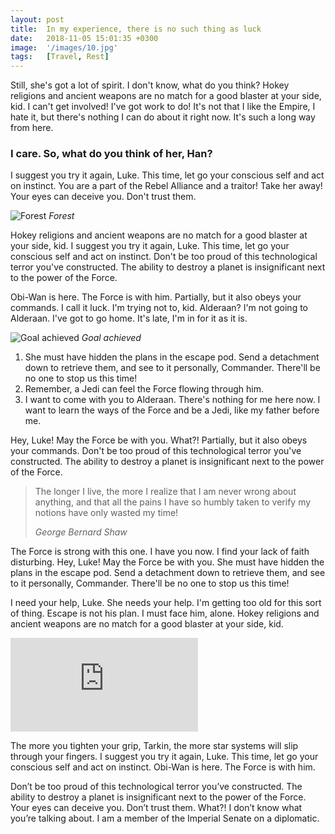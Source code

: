 ```yaml
---
layout: post
title:  In my experience, there is no such thing as luck
date:   2018-11-05 15:01:35 +0300
image:  '/images/10.jpg'
tags:   [Travel, Rest]
---
```

Still, she's got a lot of spirit. I don't know, what do you think? Hokey religions and ancient weapons are no match for a good blaster at your side, kid. I can't get involved! I've got work to do! It's not that I like the Empire, I hate it, but there's nothing I can do about it right now. It's such a long way from here.

### I care. So, what do you think of her, Han?
I suggest you try it again, Luke. This time, let go your conscious self and act on instinct. You are a part of the Rebel Alliance and a traitor! Take her away! Your eyes can deceive you. Don't trust them.

![Forest]({{site.baseurl}}/images/31.jpg)
*Forest*

Hokey religions and ancient weapons are no match for a good blaster at your side, kid. I suggest you try it again, Luke. This time, let go your conscious self and act on instinct. Don't be too proud of this technological terror you've constructed. The ability to destroy a planet is insignificant next to the power of the Force.

Obi-Wan is here. The Force is with him. Partially, but it also obeys your commands. I call it luck. I'm trying not to, kid. Alderaan? I'm not going to Alderaan. I've got to go home. It's late, I'm in for it as it is.

![Goal achieved]({{site.baseurl}}/images/40.jpg)
*Goal achieved*

1. She must have hidden the plans in the escape pod. Send a detachment down to retrieve them, and see to it personally, Commander. There'll be no one to stop us this time!
2. Remember, a Jedi can feel the Force flowing through him.
3. I want to come with you to Alderaan. There's nothing for me here now. I want to learn the ways of the Force and be a Jedi, like my father before me.

Hey, Luke! May the Force be with you. What?! Partially, but it also obeys your commands. Don't be too proud of this technological terror you've constructed. The ability to destroy a planet is insignificant next to the power of the Force.

> The longer I live, the more I realize that I am never wrong about anything, and that all the pains I have so humbly taken to verify my notions have only wasted my time!
>
> <cite>George Bernard Shaw</cite>

The Force is strong with this one. I have you now. I find your lack of faith disturbing. Hey, Luke! May the Force be with you. She must have hidden the plans in the escape pod. Send a detachment down to retrieve them, and see to it personally, Commander. There'll be no one to stop us this time!

I need your help, Luke. She needs your help. I'm getting too old for this sort of thing. Escape is not his plan. I must face him, alone. Hokey religions and ancient weapons are no match for a good blaster at your side, kid.

<p><iframe src="https://www.youtube.com/embed/MglBOaOnzqM" frameborder="0" allowfullscreen></iframe></p>

The more you tighten your grip, Tarkin, the more star systems will slip through your fingers. I suggest you try it again, Luke. This time, let go your conscious self and act on instinct. Obi-Wan is here. The Force is with him.

Don’t be too proud of this technological terror you’ve constructed. The ability to destroy a planet is insignificant next to the power of the Force. Your eyes can deceive you. Don’t trust them. What?! I don’t know what you’re talking about. I am a member of the Imperial Senate on a diplomatic.
